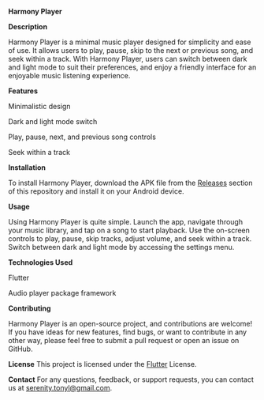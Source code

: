 **Harmony Player**


**Description**

Harmony Player is a minimal music player designed for simplicity and ease of use. It allows users to play, pause, skip to the next or previous song, and seek within a track. With Harmony Player, users can switch between dark and light mode to suit their preferences, and enjoy a friendly interface for an enjoyable music listening experience.

**Features**

Minimalistic design

Dark and light mode switch

Play, pause, next, and previous song controls

Seek within a track

**Installation**

To install Harmony Player, download the APK file from the [Releases](https://github.com/your_username/harmony-player/releases) section of this repository and install it on your Android device.

**Usage**

Using Harmony Player is quite simple. Launch the app, navigate through your music library, and tap on a song to start playback. Use the on-screen controls to play, pause, skip tracks, adjust volume, and seek within a track. Switch between dark and light mode by accessing the settings menu.

**Technologies Used**

Flutter

Audio player package framework

**Contributing**

Harmony Player is an open-source project, and contributions are welcome! If you have ideas for new features, find bugs, or want to contribute in any other way, please feel free to submit a pull request or open an issue on GitHub.

**License**
This project is licensed under the [Flutter](https://docs.flutter.dev/get-started/codelab) License.

**Contact**
For any questions, feedback, or support requests, you can contact us at serenity.tonyl@gmail.com.
